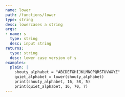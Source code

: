 ```yaml
---
name: lower
path: /functions/lower
type: string
desc: lowercases a string
args:
- name: s
  type: string
  desc: input string
returns:
  type: string
  desc: lower case version of s
examples:
  plain: |
    shouty_alphabet = "ABCDEFGHIJKLMNOPQRSTUVWXYZ"
    quiet_alphabet = lower(shouty_alphabet)
    print(shouty_alphabet, 16, 58, 5)
    print(quiet_alphabet, 16, 70, 7)
---
```


